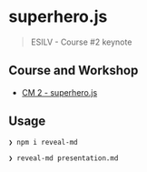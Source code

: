 # superhero.js

> ESILV - Course #2 keynote

## Course and Workshop

* [CM 2 - superhero.js](https://github.com/92bondstreet/web-application-architectures#cm-2---superherojs)

## Usage

```sh
❯ npm i reveal-md

❯ reveal-md presentation.md
```
